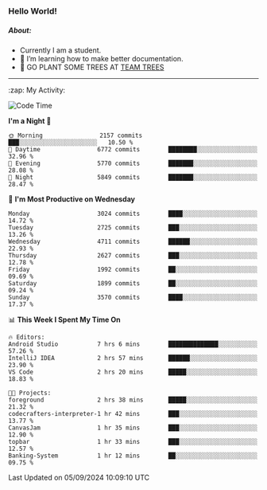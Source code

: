 ### Hello World!

##### About:
- Currently I am a student.
- 🌱 I’m learning how to make better documentation.
- 🌱 GO PLANT SOME TREES AT [TEAM TREES](https://teamtrees.org/)

---
  <summary>:zap: My Activity:</summary>
  
<!--START_SECTION:waka-->
![Code Time](http://img.shields.io/badge/Code%20Time-1%2C436%20hrs%2035%20mins-blue)

**I'm a Night 🦉** 

```text
🌞 Morning                2157 commits        ███░░░░░░░░░░░░░░░░░░░░░░   10.50 % 
🌆 Daytime                6772 commits        ████████░░░░░░░░░░░░░░░░░   32.96 % 
🌃 Evening                5770 commits        ███████░░░░░░░░░░░░░░░░░░   28.08 % 
🌙 Night                  5849 commits        ███████░░░░░░░░░░░░░░░░░░   28.47 % 
```
📅 **I'm Most Productive on Wednesday** 

```text
Monday                   3024 commits        ████░░░░░░░░░░░░░░░░░░░░░   14.72 % 
Tuesday                  2725 commits        ███░░░░░░░░░░░░░░░░░░░░░░   13.26 % 
Wednesday                4711 commits        ██████░░░░░░░░░░░░░░░░░░░   22.93 % 
Thursday                 2627 commits        ███░░░░░░░░░░░░░░░░░░░░░░   12.78 % 
Friday                   1992 commits        ██░░░░░░░░░░░░░░░░░░░░░░░   09.69 % 
Saturday                 1899 commits        ██░░░░░░░░░░░░░░░░░░░░░░░   09.24 % 
Sunday                   3570 commits        ████░░░░░░░░░░░░░░░░░░░░░   17.37 % 
```


📊 **This Week I Spent My Time On** 

```text
🔥 Editors: 
Android Studio           7 hrs 6 mins        ██████████████░░░░░░░░░░░   57.26 % 
IntelliJ IDEA            2 hrs 57 mins       ██████░░░░░░░░░░░░░░░░░░░   23.90 % 
VS Code                  2 hrs 20 mins       █████░░░░░░░░░░░░░░░░░░░░   18.83 % 

🐱‍💻 Projects: 
foreground               2 hrs 38 mins       █████░░░░░░░░░░░░░░░░░░░░   21.32 % 
codecrafters-interpreter-1 hr 42 mins        ███░░░░░░░░░░░░░░░░░░░░░░   13.77 % 
CanvasJam                1 hr 35 mins        ███░░░░░░░░░░░░░░░░░░░░░░   12.90 % 
topbar                   1 hr 33 mins        ███░░░░░░░░░░░░░░░░░░░░░░   12.57 % 
Banking-System           1 hr 12 mins        ██░░░░░░░░░░░░░░░░░░░░░░░   09.75 % 
```


 Last Updated on 05/09/2024 10:09:10 UTC
<!--END_SECTION:waka-->
